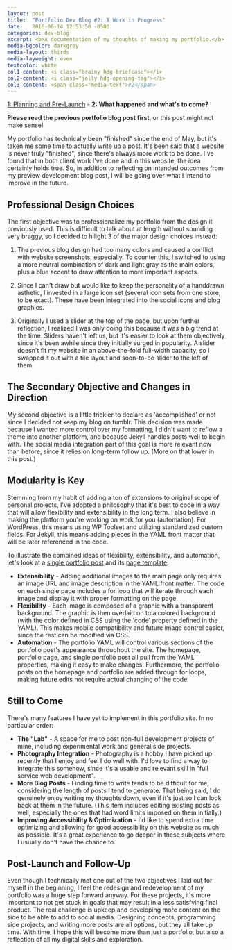 ```yaml
---
layout: post
title:  "Portfolio Dev Blog #2: A Work in Progress"
date:   2016-06-14 12:53:50 -0500
categories: dev-blog
excerpt: <b>A documentation of my thoughts of making my portfolio.</b> - <i>"It's been said that a website is never truly "finished", since there's always more work to be done. I've found that in both client work I've done and in this website, the idea certainly holds true."</i>
media-bgcolor: darkgrey
media-layout: thirds
media-layweight: even
textcolor: white
col1-content: <i class="brainy hdg-briefcase"></i>
col2-content: <i class="jolly hdg-opening-tag"></i>
col3-content: <span class="media-text">#2</span>
---
```

[1: Planning and Pre-Launch](../../../../dev-blog/2016/02/16/blog-development-1.html) - **2: What happened and what's to come?**

**Please read the previous portfolio blog post first**, or this post might not make sense!

My portfolio has technically been "finished" since the end of May, but it's taken me some time to actually write up a post. It's been said that a website is never truly "finished", since there's always more work to be done. I've found that in both client work I've done and in this website, the idea certainly holds true. So, in addition to reflecting on intended outcomes from my preview development blog post, I will be going over what I intend to improve in the future.

## Professional Design Choices
The first objective was to professionalize my portfolio from the design it previously used. This is difficult to talk about at length without sounding very braggy, so I decided to hilight 3 of the major design choices instead:

1. The previous blog design had too many colors and caused a conflict with website screenshots, especially. To counter this, I switched to using a more neutral combination of dark and light gray as the main colors, plus a blue accent to draw attention to more important aspects.

2. Since I can't draw but would like to keep the personality of a handdrawn asthetic, I invested in a large icon set (several icon sets from one store, to be exact). These have been integrated into the social icons and blog graphics.

3. Originally I used a slider at the top of the page, but upon further reflection, I realized I was only doing this because it was a big trend at the time. Sliders haven't left us, but it's easier to look at them objectively since it's been awhile since they initially surged in popularity. A slider doesn't fit my website in an above-the-fold full-width capacity, so I swapped it out with a tile layout and soon-to-be slider to the left of them.

## The Secondary Objective and Changes in Direction
My second objective is a little trickier to declare as 'accomplished' or not since I decided not keep my blog on tumblr. This decision was made because I wanted more control over my formatting, I didn't want to reflow a theme into another platform, and because Jekyll handles posts well to begin with. The social media integration part of this goal is more relevant now than before, since it relies on long-term follow up. (More on that lower in this post.)

## Modularity is Key
Stemming from my habit of adding a ton of extensions to original scope of personal projects, I've adopted a philosophy that it's best to code in a way that will allow flexibility and extensibility in the long term. I also believe in making the platform you're working on work for you (automation). For WordPress, this means using WP Toolset and utilizing standardized custom fields. For Jekyll, this means adding pieces in the YAML front matter that will be later referenced in the code.

To illustrate the combined ideas of flexibility, extensibility, and automation, let's look at a [single portfolio post](https://github.com/emilyeserven/emilyeserven.github.io/blob/master/_portfolio/epm.md) and its [page template](https://github.com/emilyeserven/emilyeserven.github.io/blob/master/_layouts/portfolio.html).

- **Extensibility** - Adding additional images to the main page only requires an image URL and image description in the YAML front matter. The code on each single page includes a for loop that will iterate through each image and display it with proper formatting on the page.
- **Flexibility** - Each image is composed of a graphic with a transparent background. The graphic is then overlaid on to a colored background (with the color defined in CSS using the 'code' property defined in the YAML). This makes mobile compatibility and future image control easier, since the rest can be modified via CSS.
- **Automation** - The portfolio YAML will control various sections of the portfolio post's appearance throughout the site. The homepage, portfolio page, and single portfolio post all pull from the YAML properties, making it easy to make changes. Furthermore, the portfolio posts on the homepage and portfolio are added through for loops, making future edits not require actual changing of the code.

## Still to Come
There's many features I have yet to implement in this portfolio site. In no particular order:

- **The "Lab"** - A space for me to post non-full development projects of mine, including experimental work and general side projects.
- **Photography Integration** - Photography is a hobby I have picked up recently that I enjoy and feel I do well with. I'd love to find a way to integrate this somehow, since it's a usable and relevant skill in "full service web development".
- **More Blog Posts** - Finding time to write tends to be difficult for me, considering the length of posts I tend to generate. That being said, I do genuinely enjoy writing my thoughts down, even if it's just so I can look back at them in the future. (This item includes editing existing posts as well, especially the ones that had word limits imposed on them initially.)
- **Improving Accessibility & Optimization** - I'd like to spend extra time optimizing and allowing for good accessibility on this website as much as possible. It's a great experience to go deeper in these subjects where I usually don't have the chance to.

## Post-Launch and Follow-Up
Even though I technically met one out of the two objectives I laid out for myself in the beginning, I feel the redesign and redevelopment of my portfolio was a huge step forward anyway. For these projects, it's more important to not get stuck in goals that may result in a less satisfying final product. The real challenge is upkeep and developing more content on the side to be able to add to social media. Designing concepts, programming side projects, and writing more posts are all options, but they all take up time. With time, I hope this will become more than just a portfolio, but also a reflection of all my digital skills and exploration.

